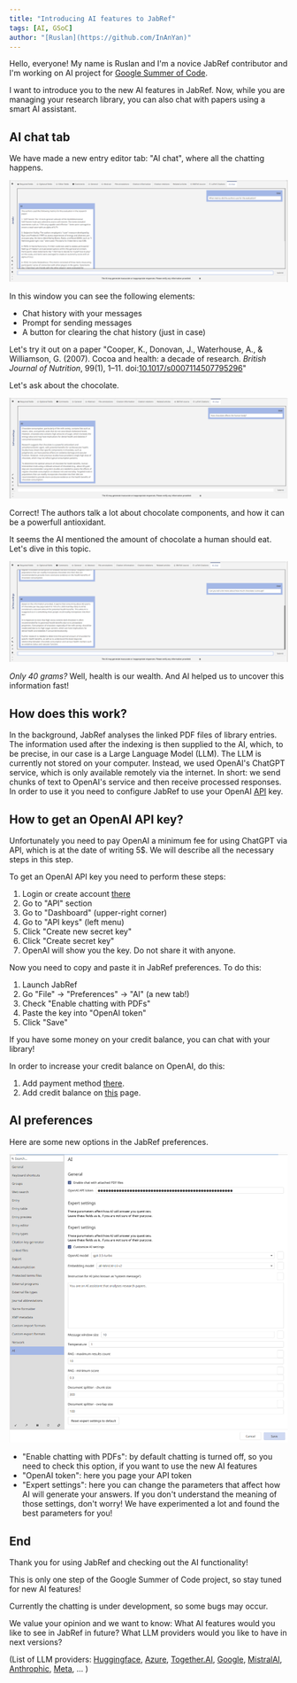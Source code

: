 ```yaml
---
title: "Introducing AI features to JabRef"
tags: [AI, GSoC]
author: "[Ruslan](https://github.com/InAnYan)"
---
```


Hello, everyone! My name is Ruslan and I'm a novice JabRef contributor and I'm working on AI project for [Google Summer of Code](https://summerofcode.withgoogle.com/).

I want to introduce you to the new AI features in JabRef. Now, while you are managing your research library, you can also chat with papers using a smart AI assistant.

## AI chat tab

We have made a new entry editor tab: "AI chat", where all the chatting happens.

![AI chat tab screenshot](../img/AiIntro.png)

In this window you can see the following elements:

- Chat history with your messages
- Prompt for sending messages
- A button for clearing the chat history (just in case)

Let's try it out on a paper "Cooper, K., Donovan, J., Waterhouse, A., & Williamson, G. (2007). Cocoa and health: a decade of research. *British Journal of Nutrition*, 99(1), 1–11. doi:[10.1017/s0007114507795296](https://doi.org/10.1017/s0007114507795296)"

Let's ask about the chocolate.

![AI first question and answer](../img/AiQuestion1.png)

Correct! The authors talk a lot about chocolate components, and how it can be a powerfull antioxidant.

It seems the AI mentioned the amount of chocolate a human should eat. Let's dive in this topic.

![AI second question and answer](../img/AiQuestion2.png)

*Only 40 grams?* Well, health is our wealth. And AI helped us to uncover this information fast!

## How does this work?

In the background, JabRef analyses the linked PDF files of library entries. The information used after the indexing is then supplied to the AI, which, to be precise, in our case is a Large Language Model (LLM). The LLM is currently not stored on your computer. Instead, we used OpenAI's ChatGPT service, which is only available remotely via the internet. In short: we send chunks of text to OpenAI's service and then receive processed responses. In order to use it you need to configure JabRef to use your OpenAI [API](https://en.wikipedia.org/wiki/API) key.

## How to get an OpenAI API key?

Unfortunately you need to pay OpenAI a minimum fee for using ChatGPT via API, which is at the date of writing 5$. We will describe all the necessary steps in this step. 

To get an OpenAI API key you need to perform these steps:

1. Login or create account [there](https://platform.openai.com/login?launch)
2. Go to "API" section
3. Go to "Dashboard" (upper-right corner)
4. Go to "API keys" (left menu)
5. Click "Create new secret key"
6. Click "Create secret key"
7. OpenAI will show you the key. Do not share it with anyone. 
    
Now you need to copy and paste it in JabRef preferences. To do this:

1. Launch JabRef
2. Go "File" -> "Preferences" -> "AI" (a new tab!)
3. Check "Enable chatting with PDFs"
3. Paste the key into "OpenAI token"
9. Click "Save"
    
If you have some money on your credit balance, you can chat with your library!

In order to increase your credit balance on OpenAI, do this:

1. Add payment method [there](https://platform.openai.com/settings/organization/billing/payment-methods).
2. Add credit balance on [this](https://platform.openai.com/settings/organization/billing/overview) page.

## AI preferences

Here are some new options in the JabRef preferences. 

![AI preferences](../img/AiPreferences.png)

- "Enable chatting with PDFs": by default chatting is turned off, so you need to check this option, if you want to use the new AI features
- "OpenAI token": here you page your API token
- "Expert settings": here you can change the parameters that affect how AI will generate your answers. If you don't understand the meaning of those settings, don't worry! We have experimented a lot and found the best parameters for you!

## End

Thank you for using JabRef and checking out the AI functionality!

This is only one step of the Google Summer of Code project, so stay tuned for new AI features!

Currently the chatting is under development, so some bugs may occur.

We value your opinion and we want to know: What AI features would you like to see in JabRef in future? What LLM providers would you like to have in next versions?

(List of LLM providers: [Huggingface](https://huggingface.co/pricing#endpoints), [Azure](https://azure.microsoft.com/en-us/products/#ai-machine-learning), [Together.AI](https://www.together.ai/), [Google](https://ai.google/discover/our-models/), [MistralAI](https://mistral.ai/), [Anthrophic](https://www.anthropic.com/), [Meta](https://llama.meta.com/), ... )
